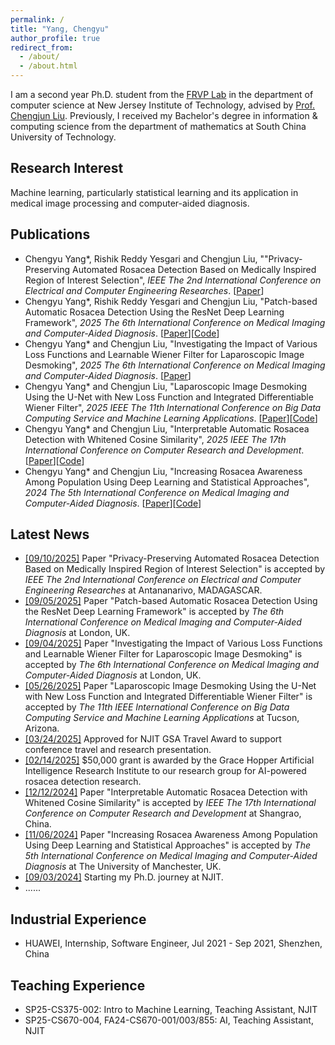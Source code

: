 ```yaml
---
permalink: /
title: "Yang, Chengyu"
author_profile: true
redirect_from: 
  - /about/
  - /about.html
---
```

I am a second year Ph.D. student from the [FRVP Lab](https://frvp.njit.edu/index.html) in the department of computer science at New Jersey Institute of Technology, advised by [Prof. Chengjun Liu](https://web.njit.edu/~cliu/). Previously, I received my Bachelor's degree in information & computing science from the department of mathematics at South China University of Technology. 

Research Interest
------
Machine learning, particularly statistical learning and its application in medical image processing and computer-aided diagnosis.


Publications
------
- Chengyu Yang*, Rishik Reddy Yesgari and Chengjun Liu, ""Privacy-Preserving Automated Rosacea Detection Based on Medically Inspired Region of Interest  Selection", <em>IEEE The 2nd International Conference on Electrical and Computer Engineering Researches</em>. [[Paper](https://arxiv.org/pdf/2509.09844)]
- Chengyu Yang*, Rishik Reddy Yesgari and Chengjun Liu, "Patch-based Automatic Rosacea Detection Using the ResNet Deep Learning Framework", <em>2025 The 6th International Conference on Medical Imaging and Computer-Aided Diagnosis</em>. [[Paper](https://arxiv.org/pdf/2509.09841)][[Code](https://github.com/Rishik15/PatchBasedRosaceaDetection)]
- Chengyu Yang* and Chengjun Liu, "Investigating the Impact of Various Loss Functions and Learnable Wiener Filter for Laparoscopic Image Desmoking", <em>2025 The 6th International Conference on Medical Imaging and Computer-Aided Diagnosis</em>. [[Paper](https://arxiv.org/pdf/2509.09849)]
- Chengyu Yang* and Chengjun Liu, "Laparoscopic Image Desmoking Using the U-Net with New Loss Function and Integrated Differentiable Wiener Filter", <em>2025 IEEE The 11th International Conference on Big Data Computing Service and Machine Learning Applications</em>. [[Paper](https://arxiv.org/pdf/2505.21634)][[Code](https://github.com/chengyuyang-njit/ImageDesmoke)]
- Chengyu Yang* and Chengjun Liu, "Interpretable Automatic Rosacea Detection with Whitened Cosine Similarity", <em>2025 IEEE The 17th International Conference on Computer Research and Development</em>.[[Paper](https://ieeexplore.ieee.org/document/10962992)][[Code](https://github.com/chengyuyang-njit/ICCRD-2025)]
- Chengyu Yang* and Chengjun Liu, "Increasing Rosacea Awareness Among Population Using Deep Learning and Statistical Approaches", <em>2024 The 5th International Conference on Medical Imaging and Computer-Aided Diagnosis</em>.
[[Paper](https://link.springer.com/content/pdf/10.1007/978-981-96-3863-5_11.pdf)][[Code](https://github.com/chengyuyang-njit/rosacea_detection)]

Latest News
------
- <u>[09/10/2025]</u> Paper "Privacy-Preserving Automated Rosacea Detection Based on Medically Inspired Region of Interest Selection" is accepted by <em>IEEE The 2nd International Conference on Electrical and Computer Engineering Researches</em> at Antananarivo, MADAGASCAR.
- <u>[09/05/2025]</u> Paper "Patch-based Automatic Rosacea Detection Using the ResNet Deep Learning Framework" is accepted by <em>The 6th International Conference on Medical Imaging and Computer-Aided Diagnosis</em> at London, UK.
- <u>[09/04/2025]</u> Paper "Investigating the Impact of Various Loss Functions and Learnable Wiener Filter for Laparoscopic Image Desmoking" is accepted by <em>The 6th International Conference on Medical Imaging and Computer-Aided Diagnosis</em> at London, UK.
- <u>[05/26/2025]</u> Paper "Laparoscopic Image Desmoking Using the U-Net with New Loss Function and Integrated Differentiable Wiener Filter" is accepted by <em>The 11th IEEE International Conference on Big Data Computing Service and Machine Learning Applications</em> at Tucson, Arizona.
- <u>[03/24/2025]</u> Approved for NJIT GSA Travel Award to support conference travel and research presentation.
- <u>[02/14/2025]</u> $50,000 grant is awarded by the Grace Hopper Artificial Intelligence Research Institute to our research group for AI-powered rosacea detection research.
- <u>[12/12/2024]</u> Paper "Interpretable Automatic Rosacea Detection with Whitened Cosine Similarity" is accepted by <em>IEEE The 17th International Conference on Computer Research and Development</em> at Shangrao, China.
- <u>[11/06/2024]</u> Paper "Increasing Rosacea Awareness Among Population Using Deep Learning and Statistical Approaches" is accepted by <em>The 5th International Conference on Medical Imaging and Computer-Aided Diagnosis</em> at The University of Manchester, UK.
- <u>[09/03/2024]</u> Starting my Ph.D. journey at NJIT.
- ......


Industrial Experience
------
-  HUAWEI, Internship, Software Engineer, Jul 2021 - Sep 2021, Shenzhen, China


Teaching Experience
------
- SP25-CS375-002: Intro to Machine Learning, Teaching Assistant, NJIT
- SP25-CS670-004, FA24-CS670-001/003/855: AI, Teaching Assistant, NJIT
<!--- SP24-CSCI301: Software Development, Teaching Assistant, William & Mary- FA23-CSCI243, SP23-CSCI243: Discrete Structures, Teaching Assistant, William & Mary- FA22-CSCI340: Algorithms, Teaching Assistant, William & Mary-->

